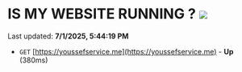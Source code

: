 # IS MY WEBSITE RUNNING ? [![](https://img.shields.io/static/v1?label=Sponsor&message=%E2%9D%A4&logo=GitHub&color=%23fe8e86)](https://github.com/sponsors/Youssef-Lehmam)

Last updated: **7/1/2025, 5:44:19 PM**

- `GET` [https://youssefservice.me](https://youssefservice.me) - **Up** (380ms)
